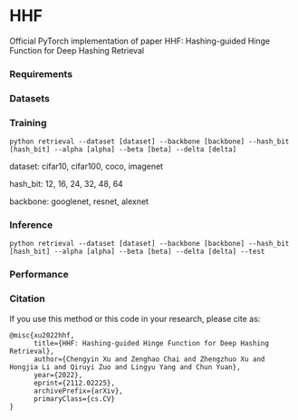 # HHF
Official PyTorch implementation of paper HHF: Hashing-guided Hinge Function for Deep Hashing Retrieval

### Requirements

### Datasets

### Training
```
python retrieval --dataset [dataset] --backbone [backbone] --hash_bit [hash_bit] --alpha [alpha] --beta [beta] --delta [delta]
```
dataset: cifar10, cifar100, coco, imagenet

hash_bit: 12, 16, 24, 32, 48, 64

backbone: googlenet, resnet, alexnet

### Inference
```
python retrieval --dataset [dataset] --backbone [backbone] --hash_bit [hash_bit] --alpha [alpha] --beta [beta] --delta [delta] --test
```

### Performance

### Citation
If you use this method or this code in your research, please cite as:
```
@misc{xu2022hhf,
      title={HHF: Hashing-guided Hinge Function for Deep Hashing Retrieval}, 
      author={Chengyin Xu and Zenghao Chai and Zhengzhuo Xu and Hongjia Li and Qiruyi Zuo and Lingyu Yang and Chun Yuan},
      year={2022},
      eprint={2112.02225},
      archivePrefix={arXiv},
      primaryClass={cs.CV}
}
```
